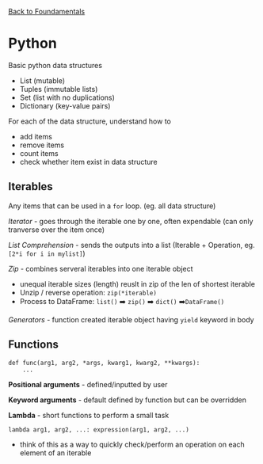 <a href="../">Back to Foundamentals</a>

# Python
Basic python data structures
* List (mutable)
* Tuples (immutable lists)
* Set (list with no duplications)
* Dictionary (key-value pairs)

For each of the data structure, understand how to 
* add items
* remove items
* count items
* check whether item exist in data structure

## Iterables
Any items that can be used in a `for` loop. (eg. all data structure)

*Iterator* - goes through the iterable one by one, often expendable (can only tranverse over the item once)

*List Comprehension* - sends the outputs into a list (Iterable + Operation, eg. `[2*i for i in mylist]`)

*Zip* - combines serveral iterables into one iterable object
* unequal iterable sizes (length) reuslt in zip of the len of shortest iterable
* Unzip / reverse operation: `zip(*iterable)`
* Process to DataFrame: `list()` :arrow_right: `zip()` :arrow_right: `dict()` :arrow_right:`DataFrame()`

*Generators* - function created iterable object having `yield` keyword in body

## Functions
```
def func(arg1, arg2, *args, kwarg1, kwarg2, **kwargs):
    ...
```
**Positional arguments** - defined/inputted by user 

**Keyword arguments** - default defined by function but can be overridden

**Lambda** - short functions to perform a small task
```
lambda arg1, arg2, ...: expression(arg1, arg2, ...)
```
* think of this as a way to quickly check/perform an operation on each element of an iterable